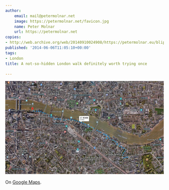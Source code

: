 ```yaml
---
author:
    email: mail@petermolnar.net
    image: https://petermolnar.net/favicon.jpg
    name: Peter Molnar
    url: https://petermolnar.net
copies:
- http://web.archive.org/web/20140910024908/https://petermolnar.eu/blips/a-not-so-hidden-london-walk-definitely-worth-trying-once/
published: '2014-06-06T11:05:10+00:00'
tags:
- London
title: A not-so-hidden London walk definitely worth trying once

---
```


![](london-walk.jpg)

On [Google
Maps](https://www.google.com/maps/dir/51.49795,-0.06374/51.508419,-0.098625/@51.5031592,-0.0899373,2923m/data=!3m2!1e3!4b1!4m41!4m40!1m36!3m4!1m2!1d-0.067876!2d51.500743!3s0x48760338e6ed7c2b:0x5d5390a627b828ee!3m4!1m2!1d-0.071829!2d51.502621!3s0x48760347a30a7803:0x98acbafc6403ba8!3m4!1m2!1d-0.072435!2d51.502979!3s0x48760347b796abb3:0x6c784832dca3736f!3m4!1m2!1d-0.073452!2d51.503389!3s0x4876034636ad7443:0xb767f373f6cce9cc!3m4!1m2!1d-0.086552!2d51.506595!3s0x48760350fa580d01:0x49ed553ac9a04f56!3m4!1m2!1d-0.090273!2d51.506266!3s0x4876035722b9e5f9:0xc4093ca5190a7843!3m4!1m2!1d-0.090807!2d51.506762!3s0x4876035700d2a239:0x9cafa2426655f5bd!4e1!1m1!4e1!3e2?hl=en).